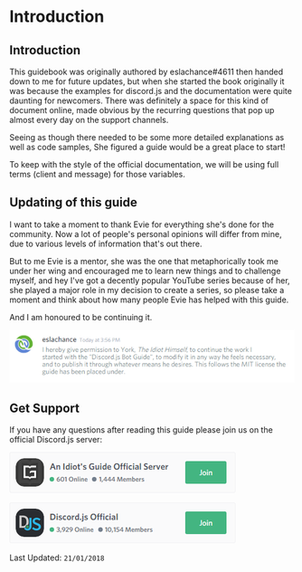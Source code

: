 # Introduction

## Introduction

This guidebook was originally authored by eslachance\#4611 then handed down to me for future updates, but when she started the book originally it was because the examples for discord.js and the documentation were quite daunting for newcomers. There was definitely a space for this kind of document online, made obvious by the recurring questions that pop up almost every day on the support channels.

Seeing as though there needed to be some more detailed explanations as well as code samples, She figured a guide would be a great place to start!

To keep with the style of the official documentation, we will be using full terms \(client and message\) for those variables.

## Updating of this guide

I want to take a moment to thank Evie for everything she's done for the community. Now a lot of people's personal opinions will differ from mine, due to various levels of information that's out there.

But to me Evie is a mentor, she was the one that metaphorically took me under her wing and encouraged me to learn new things and to challenge myself, and hey I've got a decently popular YouTube series because of her, she played a major role in my decision to create a series, so please take a moment and think about how many people Evie has helped with this guide.

And I am honoured to be continuing it.

![Guide transfer](.gitbook/assets/permission.png)

## Get Support

If you have any questions after reading this guide please join us on the official Discord.js server: 

![Join the Official Idiot&apos;s Guide Server](.gitbook/assets/aigjoin.png)

![Join the Official Discord.js Server](.gitbook/assets/djsjoin.png)

Last Updated: `21/01/2018`


